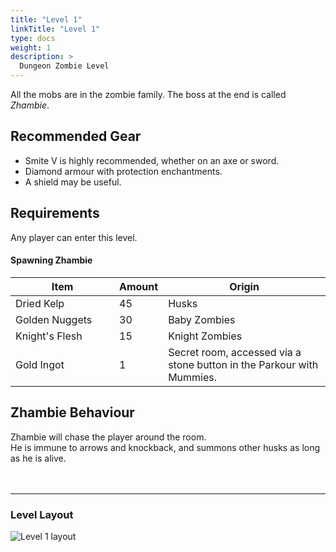 ```yaml
---
title: "Level 1"
linkTitle: "Level 1"
type: docs
weight: 1
description: >
  Dungeon Zombie Level
---
```


All the mobs are in the zombie family. The boss at the end is called *Zhambie*. 

## Recommended Gear
- Smite V is highly recommended, whether on an axe or sword.
- Diamond armour with protection enchantments.
- A shield may be useful.

## Requirements

Any player can enter this level.

#### Spawning Zhambie

| <div style="width:150px">Item</div> | Amount | Origin
| --------------- | -- | -----
| Dried Kelp      | 45 | Husks
| Golden Nuggets  | 30 | Baby Zombies
| Knight's Flesh  | 15 | Knight Zombies
| Gold Ingot      | 1  | <div style="max-width:300px">Secret room, accessed via a stone button in the Parkour with Mummies.</div> 

## Zhambie Behaviour
Zhambie will chase the player around the room. <br>
He is immune to arrows and knockback, and summons other husks as long as he is alive. 
<br>
<br>
<br>
<hr>

### Level Layout

<div class="screenshot"><img src="/images/dungeons/layout_level1.png" alt="Level 1 layout"></div>

